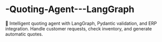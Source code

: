 # -Quoting-Agent---LangGraph
🤖 Intelligent quoting agent with LangGraph, Pydantic validation, and ERP integration. Handle customer requests, check inventory, and generate automatic quotes.
